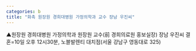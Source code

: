 ```yaml
---
categories: b
title: "화촉 원장원 경희대병원 가정의학과 교수 장남 우진씨"
---
```

▲원장원 경희대병원 가정의학과 원장원 교수(前 경희의료원 홍보실장) 장남 우진씨 결혼=10일 오후 12시30분, 노블발렌티 대치점(서울 강남구 영동대로 325)